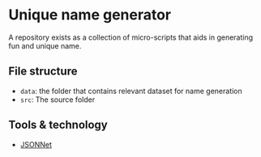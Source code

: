 # Unique name generator

A repository exists as a collection of micro-scripts that aids in
generating fun and unique name.

## File structure

- `data`: the folder that contains relevant dataset for name generation
- `src`: The source folder 

## Tools & technology

- [JSONNet](https://github.com/google/jsonnet)


